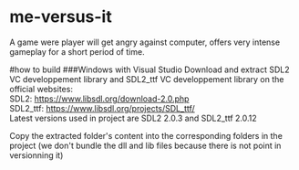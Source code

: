 me-versus-it
============

A game were player will get angry against computer, offers very intense gameplay for a short period of time.


#how to build
###Windows with Visual Studio
Download and extract SDL2 VC developpement library and SDL2_ttf VC developpement library on the official websites:  
SDL2: https://www.libsdl.org/download-2.0.php  
SDL2_ttf: https://www.libsdl.org/projects/SDL_ttf/  
Latest versions used in project are SDL2 2.0.3 and SDL2_ttf 2.0.12  
  
Copy the extracted folder's content into the corresponding folders in the project (we don't bundle the dll and lib files because there is not point in versionning it)
